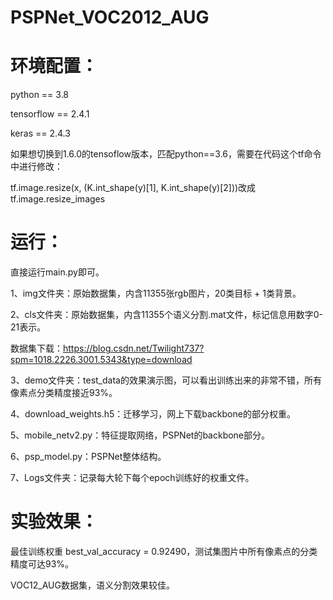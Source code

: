 # PSPNet_VOC2012_AUG

# 环境配置：

python == 3.8

tensorflow == 2.4.1

keras == 2.4.3

如果想切换到1.6.0的tensoflow版本，匹配python==3.6，需要在代码这个tf命令中进行修改：

tf.image.resize(x, (K.int_shape(y)[1], K.int_shape(y)[2]))改成tf.image.resize_images

# 运行：

直接运行main.py即可。

1、img文件夹：原始数据集，内含11355张rgb图片，20类目标 + 1类背景。

2、cls文件夹：原始数据集，内含11355个语义分割.mat文件，标记信息用数字0-21表示。

数据集下载：https://blog.csdn.net/Twilight737?spm=1018.2226.3001.5343&type=download

3、demo文件夹：test_data的效果演示图，可以看出训练出来的非常不错，所有像素点分类精度接近93%。

4、download_weights.h5：迁移学习，网上下载backbone的部分权重。

5、mobile_netv2.py：特征提取网络，PSPNet的backbone部分。

6、psp_model.py：PSPNet整体结构。

7、Logs文件夹：记录每大轮下每个epoch训练好的权重文件。

# 实验效果：

最佳训练权重 best_val_accuracy = 0.92490，测试集图片中所有像素点的分类精度可达93%。

VOC12_AUG数据集，语义分割效果较佳。

